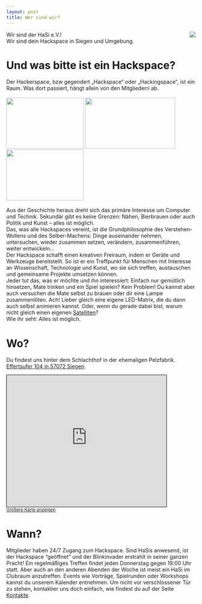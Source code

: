 ```yaml
---
layout: post
title: Wer sind wir?
---
```

<img src="/images/pixelhasi-text-weiß-200px.png" align="right" margin-top="-60px" >
Wir sind der HaSi e.V.!  <br />
Wir sind dein Hackspace in Siegen und Umgebung.  

# Und was bitte ist ein Hackspace?

Der Hackerspace, bzw gegendert „Hackspace“ oder „Hackingspace“, ist ein Raum. Was dort passiert, hängt allein von den Mitgliedern ab.  
<br />
<img src="/images/270px-Erweiterte_Produkterfassung.jpg" width="206" height="135"> 
<img class="alignnone hoverZoomLink" alt="" src="/images/270px-LED-Throwies.jpg" width="239" height="135">
<img class="alignnone" alt="" src="/images/270px-First_mate.jpg" width="205" height="135">  
<br />
Aus der Geschichte heraus dreht sich das primäre Interesse um Computer und Technik. Sekundär gibt es keine Grenzen: Nähen, Bierbrauen oder auch Politik und Kunst – alles ist möglich.  
Das, was alle Hackspaces vereint, ist die Grundphilosophie des Verstehen-Wollens und des Selber-Machens: Dinge auseinander nehmen, untersuchen, wieder zusammen setzen, verändern, zusammenführen, weiter entwickeln…  
Der Hackspace schafft einen kreativen Freiraum, indem er Geräte und Werkzeuge bereitstellt. So ist er ein Treffpunkt für Menschen mit Interesse an Wissenschaft, Technologie und Kunst, wo sie sich treffen, austauschen und gemeinsame Projekte umsetzen können.  
Jeder tut das, was er möchte und ihn interessiert: Einfach nur gemütlich hinsetzen, Mate trinken und ein Spiel spielen? Kein Problem! Du kannst aber auch versuchen die Mate selbst zu brauen oder dir eine Lampe zusammenlöten. Ach! Lieber gleich eine eigene LED-Matrix, die du dann auch selbst animieren kannst. Oder, wenn du gerade dabei bist, warum nicht gleich einen eigenen [Satelliten](http://www.spiegel.de/netzwelt/web/netzwelt-ticker-hacker-wollen-sich-ueber-satellit-vernetzen-a-806675.html)?  
Wie ihr seht: Alles ist möglich.

# Wo?
Du findest uns hinter dem Schlachthof in der ehemaligen Pelzfabrik. [Effertsufer 104 in 57072 Siegen](http://www.openstreetmap.org/?lat=50.869065&lon=8.003988&zoom=18&layers=M).

<iframe width="425" height="350" frameborder="0" scrolling="no" marginheight="0" marginwidth="0" src="http://www.openstreetmap.org/export/embed.html?bbox=8.002644,50.867965,8.006673,50.870166&amp;layer=mapnik&amp;marker=50.86921,8.00490" style="border: 1px solid black"></iframe><br /><small><a href="http://www.openstreetmap.org/?lat=50.8690655&amp;lon=8.0046585&amp;zoom=17&amp;layers=M&amp;mlat=50.86921&amp;mlon=8.00490">Gr&#246;&#223;ere Karte anzeigen</a></small>

# Wann?

Mitglieder haben 24/7 Zugang zum Hackspace. Sind HaSis anwesend, ist der Hackspace “geöffnet” und der Blinkinvader erstrahlt in seiner ganzen Pracht!
Ein regelmäßiges Treffen findet jeden Donnerstag gegen 19:00 Uhr statt. Aber auch an den anderen Abenden der Woche ist meist ein HaSi im Clubraum anzutreffen. Events wie Vorträge, Spielrunden oder Workshops kannst du unserem Kalender entnehmen.
Um nicht vor verschlossener Tür zu stehen, kontaktier uns doch einfach, wie findest du auf der Seite [Kontakte](/contact).